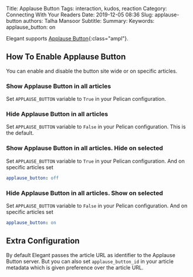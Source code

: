 Title: Applause Button
Tags: interaction, kudos, reaction
Category: Connecting With Your Readers
Date: 2019-12-05 08:36
Slug: applause-button
authors: Talha Mansoor
Subtitle:
Summary:
Keywords:
applause_button: on

Elegant supports [Applause Button](https://applause-button.com/){:class="ampl"}.

## How To Enable Applause Button

You can enable and disable the button site wide or on specific articles.

### Show Applause Button in all articles

Set `APPLAUSE_BUTTON` variable to `True` in your Pelican configuration.

### Hide Applause Button in all articles

Set `APPLAUSE_BUTTON` variable to `False` in your Pelican configuration. This is the default.

### Show Applause Button in all articles. Hide on selected

Set `APPLAUSE_BUTTON` variable to `True` in your Pelican configuration. And on specific articles set

```yaml
applause_button: off
```

### Hide Applause Button in all articles. Show on selected

Set `APPLAUSE_BUTTON` variable to `False` in your Pelican configuration. And on specific articles set

```yaml
applause_button: on
```

## Extra Configuration

By default Elegant passes the article URL as identifier to the Applause Button server. But you can also set `applause_button_id` in your article metadata which is given preference over the article URL.
